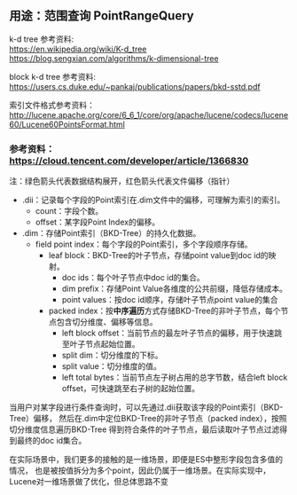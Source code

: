 ## 用途：范围查询 PointRangeQuery

k-d tree 参考资料:   
https://en.wikipedia.org/wiki/K-d_tree  
https://blog.sengxian.com/algorithms/k-dimensional-tree   

block k-d tree 参考资料:  
https://users.cs.duke.edu/~pankaj/publications/papers/bkd-sstd.pdf

索引文件格式参考资料：   
http://lucene.apache.org/core/6_6_1/core/org/apache/lucene/codecs/lucene60/Lucene60PointsFormat.html



### 参考资料： https://cloud.tencent.com/developer/article/1366830  

注：绿色箭头代表数据结构展开，红色箭头代表文件偏移（指针）

- .dii：记录每个字段的Point索引在.dim文件中的偏移，可理解为索引的索引。
    - count：字段个数。
    - offset：某字段Point Index的偏移。
- .dim：存储Point索引（BKD-Tree）的持久化数据。
    - field point index：每个字段的Point索引，多个字段顺序存储。
        - leaf block：BKD-Tree的叶子节点，存储point value到doc id的映射。
            - doc ids：每个叶子节点中doc id的集合。
            - dim prefix：存储Point Value各维度的公共前缀，降低存储成本。
            - point values：按doc id顺序，存储叶子节点point value的集合
        - packed index：按**中序遍历**方式存储BKD-Tree的非叶子节点，每个节点包含切分维度、偏移等信息。
            - left block offset：当前节点的最左叶子节点的偏移，用于快速跳至叶子节点起始位置。
            - split dim：切分维度的下标。
            - split value：切分维度的值。
            - left total bytes：当前节点左子树占用的总字节数，结合left block offset，可快速跳至右子树的起始位置。
     
当用户对某字段进行条件查询时，可以先通过.dii获取该字段的Point索引（BKD-Tree）偏移，
然后在.dim中定位BKD-Tree的非叶子节点（packed index），按照切分维度信息遍历BKD-Tree
得到符合条件的叶子节点，最后读取叶子节点过滤得到最终的doc id集合。


在实际场景中，我们更多的接触的是一维场景，即便是ES中整形字段包含多值的情况，
也是被按值拆分为多个point，因此仍属于一维场景。在实际实现中，Lucene对一维场景做了优化，但总体思路不变